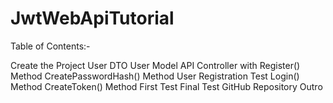 # JwtWebApiTutorial

Table of Contents:-


Create the Project 
User DTO
User Model
API Controller with Register() Method
CreatePasswordHash() Method
User Registration Test
Login() Method
CreateToken() Method
First Test
Final Test
GitHub Repository
Outro
